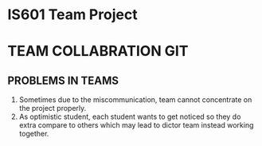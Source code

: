 # IS601 Team Project

# TEAM COLLABRATION GIT


















## PROBLEMS IN TEAMS
1. Sometimes due to the miscommunication, team cannot concentrate on the project properly.
2. As optimistic student, each student wants to get noticed so they do extra compare to others which may lead to dictor team instead working together.